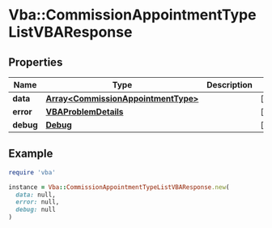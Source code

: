 # Vba::CommissionAppointmentTypeListVBAResponse

## Properties

| Name | Type | Description | Notes |
| ---- | ---- | ----------- | ----- |
| **data** | [**Array&lt;CommissionAppointmentType&gt;**](CommissionAppointmentType.md) |  | [optional] |
| **error** | [**VBAProblemDetails**](VBAProblemDetails.md) |  | [optional] |
| **debug** | [**Debug**](Debug.md) |  | [optional] |

## Example

```ruby
require 'vba'

instance = Vba::CommissionAppointmentTypeListVBAResponse.new(
  data: null,
  error: null,
  debug: null
)
```

